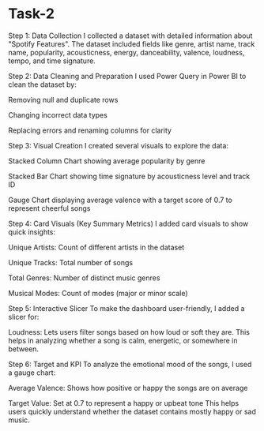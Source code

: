 # Task-2

Step 1: Data Collection
I collected a dataset with detailed information about "Spotify Features". The dataset included fields like genre, artist name, track name, popularity, acousticness, energy, danceability, valence, loudness, tempo, and time signature.

Step 2: Data Cleaning and Preparation
I used Power Query in Power BI to clean the dataset by:

Removing null and duplicate rows

Changing incorrect data types

Replacing errors and renaming columns for clarity

Step 3: Visual Creation
I created several visuals to explore the data:

Stacked Column Chart showing average popularity by genre

Stacked Bar Chart showing time signature by acousticness level and track ID

Gauge Chart displaying average valence with a target score of 0.7 to represent cheerful songs

Step 4: Card Visuals (Key Summary Metrics)
I added card visuals to show quick insights:

Unique Artists: Count of different artists in the dataset

Unique Tracks: Total number of songs

Total Genres: Number of distinct music genres

Musical Modes: Count of modes (major or minor scale)

Step 5: Interactive Slicer
To make the dashboard user-friendly, I added a slicer for:

Loudness: Lets users filter songs based on how loud or soft they are. This helps in analyzing whether a song is calm, energetic, or somewhere in between.

Step 6: Target and KPI
To analyze the emotional mood of the songs, I used a gauge chart:

Average Valence: Shows how positive or happy the songs are on average

Target Value: Set at 0.7 to represent a happy or upbeat tone
This helps users quickly understand whether the dataset contains mostly happy or sad music.


 



